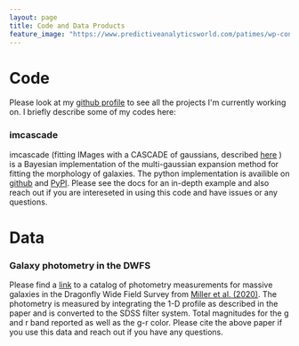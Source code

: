 ```yaml
---
layout: page
title: Code and Data Products
feature_image: "https://www.predictiveanalyticsworld.com/patimes/wp-content/uploads/2019/10/kdnuggets-image.jpg"
---
```


# Code
Please look at my [github profile](https://github.com/tbmiller-astro) to see all the projects I'm currently working on. I briefly describe some of my codes here:
### imcascade
imcascade (fitting IMages with a CASCADE of gaussians, described [here](https://arxiv.org/abs/2109.13262) ) is a Bayesian implementation of the multi-gaussian expansion method for fitting the morphology of galaxies. The python implementation is availible on [github](https://github.com/tbmiller-astro/imcascade) and [PyPI](https://pypi.org/project/imcascade/). Please see the docs for an in-depth example and also reach out if you are intereseted in using this code and have issues or any questions.

# Data

### Galaxy photometry in the DWFS
Please find a [link](https://github.com/tbmiller-astro/tbmiller-astro.github.io/blob/main/assets/Miller2020_DWFS_galphot.dat?raw=true) to a catalog of photometry measurements for massive galaxies in the Dragonfly Wide Field Survey from [Miller et al. (2020)](https://arxiv.org/abs/2010.07310). The photometry is measured by integrating the 1-D profile as described in the paper and is converted to the SDSS filter system. Total magnitudes for the g and r band reported as well as the g-r color. Please cite the above paper if you use this data and reach out if you have any questions.
